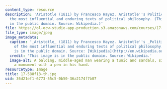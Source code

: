 ```yaml
---
content_type: resource
description: 'Aristotle (1811) by Francesco Hayez. Aristotle''s Politics is one of
  the most influential and enduring texts of political philosophy. (This image is
  in the public domain. Source: Wikipedia.)'
file: https://ol-ocw-studio-app-production.s3.amazonaws.com/courses/17-588-field-seminar-in-comparative-politics-fall-2013/36d21ef1677355c50b5036a2174f7b07_17-588f13-th.jpg
file_type: image/jpeg
image_metadata:
  caption: '_Aristotle_ (1811) by Francesco Hayez. Aristotle''s _Politics_ is one
    of the most influential and enduring texts of political philosophy. (This image
    is in the public domain. Source: [Wikipedia](http://en.wikipedia.org/wiki/File:Francesco_Hayez_001.jpg).)'
  credit: 'This image is in the public domain. Source: Wikipedia.'
  image-alt: A balding, middle-aged man wearing a tunic and sandals, sits against
    a monument with a pen in his hand.
resourcetype: Image
title: 17-588f13-th.jpg
uid: 36d21ef1-6773-55c5-0b50-36a2174f7b07
---
```

